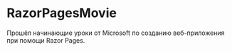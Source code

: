 # RazorPagesMovie
Прошёл начинающие уроки от Microsoft по созданию веб-приложения при помощи Razor Pages.
